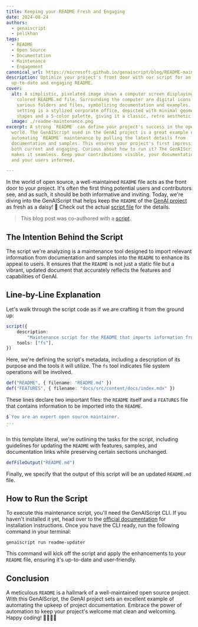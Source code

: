 ```yaml
---
title: Keeping your README Fresh and Engaging
date: 2024-08-24
authors:
  - genaiscript
  - pelikhan
tags:
  - README
  - Open Source
  - Documentation
  - Maintenance
  - Engagement
canonical_url: https://microsoft.github.io/genaiscript/blog/README-maintenance
description: Optimize your project's front door with our script for an always
  up-to-date and engaging README.
cover:
  alt: A simplistic, pixelated image shows a computer screen displaying a brightly
    colored README.md file. Surrounding the computer are digital icons depicting
    various folders and files, symbolizing documentation and examples. The
    setting is a stylized corporate office, depicted with minimal geometric
    shapes and a 5-color palette, giving it a classic, retro aesthetic.
  image: ./readme-maintenance.png
excerpt: A strong `README` can define your project's success in the open source
  world. The GenAIScript used in the GenAI project is a great example of
  automating `README` maintenance by pulling the latest details from
  documentation and samples. This ensures your project's first impression stays
  both current and engaging. Curious about how to run it? The GenAIScript CLI
  makes it seamless. Keep your contributions visible, your documentation sharp,
  and your users informed.

---
```


In the world of open source, a well-maintained `README` file acts as the front door to your project. It's often the first thing potential users and contributors see, and as such, it should be both informative and inviting. Today, we're diving into the GenAIScript that helps keep the `README` of the [GenAI project](https://github.com/microsoft/genaiscript) as fresh as a daisy! 🌼 Check out the actual [script file](https://github.com/microsoft/genaiscript/blob/main/packages/sample/genaisrc/readme-updater.genai.mts) for the details.

> This blog post was co-authored with a [script](https://github.com/microsoft/genaiscript/blob/main/packages/sample/genaisrc/blogify-sample.genai.mts).

## The Intention Behind the Script

The script we're analyzing is a maintenance tool designed to import relevant information from documentation and samples into the `README` to enhance its appeal to users. It ensures that the `README` is not just a static file but a vibrant, updated document that accurately reflects the features and capabilities of GenAI.

## Line-by-Line Explanation

Let's walk through the script code as if we are crafting it from the ground up:

```ts
script({
    description:
        "Maintenance script for the README that imports information from the documentation and samples to make it more attractive to users.",
    tools: ["fs"],
})
```

Here, we're defining the script's metadata, including a description of its purpose and the tools it will utilize. The `fs` tool indicates file system operations will be involved.

```ts
def("README", { filename: "README.md" })
def("FEATURES", { filename: "docs/src/content/docs/index.mdx" })
```

These lines declare two important files: the `README` itself and a `FEATURES` file that contains information to be imported into the `README`.

```ts
$`You are an expert open source maintainer.
...
`
```

In this template literal, we're outlining the tasks for the script, including guidelines for updating the `README` with features, samples, and documentation links while preserving certain sections unchanged.

```ts
defFileOutput("README.md")
```

Finally, we specify that the output of this script will be an updated `README.md` file.

## How to Run the Script

To execute this maintenance script, you'll need the GenAIScript CLI. If you haven't installed it yet, head over to the [official documentation](https://microsoft.github.io/genaiscript/) for installation instructions. Once you have the CLI ready, run the following command in your terminal:

```shell
genaiscript run readme-updater
```

This command will kick off the script and apply the enhancements to your `README` file, ensuring it's up-to-date and user-friendly.

## Conclusion

A meticulous `README` is a hallmark of a well-maintained open source project. With this GenAIScript, the GenAI project sets an excellent example of automating the upkeep of project documentation. Embrace the power of automation to keep your project's welcome mat clean and welcoming. Happy coding! 👨‍💻👩‍💻

